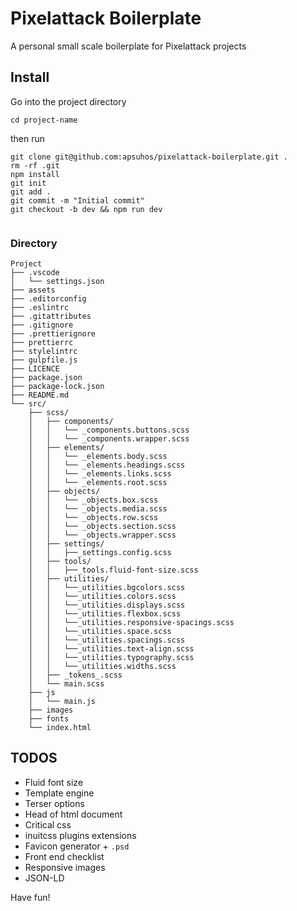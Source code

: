 # Pixelattack Boilerplate

A personal small scale boilerplate for Pixelattack projects

## Install

Go into the project directory

```
cd project-name
```

then run

```
git clone git@github.com:apsuhos/pixelattack-boilerplate.git .
rm -rf .git
npm install
git init
git add .
git commit -m "Initial commit"
git checkout -b dev && npm run dev


```

### Directory

```
Project
├── .vscode
│   └── settings.json
├── assets
├── .editorconfig
├── .eslintrc
├── .gitattributes
├── .gitignore
├── .prettierignore
├── prettierrc
├── stylelintrc
├── gulpfile.js
├── LICENCE
├── package.json
├── package-lock.json
├── README.md
└── src/
    ├── scss/
    │   ├── components/
    │   │   └── _components.buttons.scss
    │   │   └── _components.wrapper.scss
    │   ├── elements/
    │   │   └── _elements.body.scss
    │   │   └── _elements.headings.scss
    │   │   └── _elements.links.scss
    │   │   └── _elements.root.scss
    │   ├── objects/
    │   │   └── _objects.box.scss
    │   │   └── _objects.media.scss
    │   │   └── _objects.row.scss
    │   │   └── _objects.section.scss
    │   │   └── _objects.wrapper.scss
    │   ├── settings/
    │   │   ├──_settings.config.scss
    │   ├── tools/
    │   │   ├──_tools.fluid-font-size.scss
    │   ├── utilities/
    │   │   └──_utilities.bgcolors.scss
    │   │   └──_utilities.colors.scss
    │   │   └──_utilities.displays.scss
    │   │   └──_utilities.flexbox.scss
    │   │   └──_utilities.responsive-spacings.scss
    │   │   └──_utilities.space.scss
    │   │   └──_utilities.spacings.scss
    │   │   └──_utilities.text-align.scss
    │   │   └──_utilities.typography.scss
    │   │   └──_utilities.widths.scss
    │   ├── _tokens_.scss
    │   └── main.scss
    ├── js
    │   └── main.js
    ├── images
    ├── fonts
    └── index.html
```

## TODOS

- Fluid font size
- Template engine
- Terser options
- Head of html document
- Critical css
- inuitcss plugins extensions
- Favicon generator + `.psd`
- Front end checklist
- Responsive images
- JSON-LD

Have fun!
